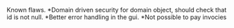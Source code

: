 Known flaws. 
*Domain driven security for domain object, should check that id is not null.
*Better error handling in the gui.
*Not possible to pay invocies

